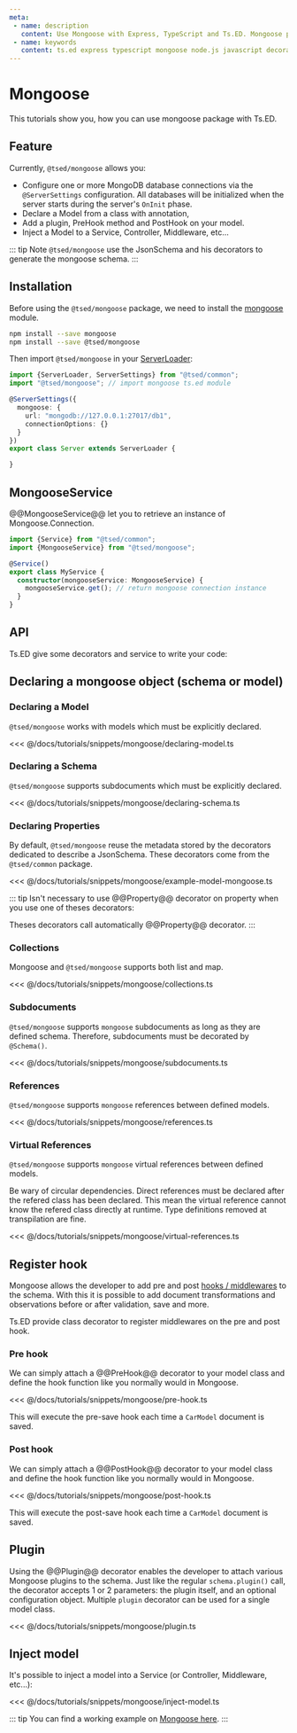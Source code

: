 ```yaml
---
meta:
 - name: description
   content: Use Mongoose with Express, TypeScript and Ts.ED. Mongoose provides a straight-forward, schema-based solution to model your application data.
 - name: keywords
   content: ts.ed express typescript mongoose node.js javascript decorators
---
```

# Mongoose <Badge text="Contributors are welcome" />

<Banner src="http://mongodb-tools.com/img/mongoose.png" height="128" href="http://mongoosejs.com/"></Banner>

This tutorials show you, how you can use mongoose package with Ts.ED. 

## Feature

Currently, `@tsed/mongoose` allows you:
 
- Configure one or more MongoDB database connections via the `@ServerSettings` configuration. 
All databases will be initialized when the server starts during the server's `OnInit` phase.
- Declare a Model from a class with annotation,
- Add a plugin, PreHook method and PostHook on your model.
- Inject a Model to a Service, Controller, Middleware, etc...

::: tip Note
`@tsed/mongoose` use the JsonSchema and his decorators to generate the mongoose schema.
:::

## Installation

Before using the `@tsed/mongoose` package, we need to install the [mongoose](https://www.npmjs.com/package/mongoose) module.

```bash
npm install --save mongoose
npm install --save @tsed/mongoose
```

Then import `@tsed/mongoose` in your [ServerLoader](/api/common/server/components/ServerLoader.md):

```typescript
import {ServerLoader, ServerSettings} from "@tsed/common";
import "@tsed/mongoose"; // import mongoose ts.ed module

@ServerSettings({
  mongoose: {
    url: "mongodb://127.0.0.1:27017/db1",
    connectionOptions: {}
  }
})
export class Server extends ServerLoader {

}
```

## MongooseService

@@MongooseService@@ let you to retrieve an instance of Mongoose.Connection. 

```typescript
import {Service} from "@tsed/common";
import {MongooseService} from "@tsed/mongoose";

@Service()
export class MyService {
  constructor(mongooseService: MongooseService) {
    mongooseService.get(); // return mongoose connection instance
  }
}
```

## API

Ts.ED give some decorators and service to write your code:

<ApiList query="labels.indexOf('mongoose') > -1 || module === '@tsed/mongoose' && symbolType === 'decorator'" />

## Declaring a mongoose object (schema or model)
### Declaring a Model

`@tsed/mongoose` works with models which must be explicitly declared.

<<< @/docs/tutorials/snippets/mongoose/declaring-model.ts

### Declaring a Schema

`@tsed/mongoose` supports subdocuments which must be explicitly declared.

<<< @/docs/tutorials/snippets/mongoose/declaring-schema.ts

### Declaring Properties

By default, `@tsed/mongoose` reuse the metadata stored by the decorators dedicated
to describe a JsonSchema. These decorators come from the `@tsed/common` package.

<<< @/docs/tutorials/snippets/mongoose/example-model-mongoose.ts

::: tip
Isn't necessary to use @@Property@@ decorator on property when you use one of theses decorators:

<ApiList query="(status.indexOf('jsonschema') > -1 || status.indexOf('mongoose') > -1 && status.indexOf('property') > -1) && status.indexOf('decorator') > -1" />

Theses decorators call automatically @@Property@@ decorator.
:::

### Collections

Mongoose and `@tsed/mongoose` supports both list and map. 

<<< @/docs/tutorials/snippets/mongoose/collections.ts

### Subdocuments

`@tsed/mongoose` supports `mongoose` subdocuments as long as they are defined schema. Therefore, subdocuments must be decorated by `@Schema()`.

<<< @/docs/tutorials/snippets/mongoose/subdocuments.ts

### References

`@tsed/mongoose` supports `mongoose` references between defined models.

<<< @/docs/tutorials/snippets/mongoose/references.ts

### Virtual References

`@tsed/mongoose` supports `mongoose` virtual references between defined models.

Be wary of circular dependencies. Direct references must be declared after the refered class has been declared. This mean the virtual reference cannot know the refered class directly at runtime. Type definitions removed at transpilation are fine.

<<< @/docs/tutorials/snippets/mongoose/virtual-references.ts

## Register hook

Mongoose allows the developer to add pre and post [hooks / middlewares](http://mongoosejs.com/docs/middleware.html) to the schema. 
With this it is possible to add document transformations and observations before or after validation, save and more.

Ts.ED provide class decorator to register middlewares on the pre and post hook.

### Pre hook

We can simply attach a @@PreHook@@ decorator to your model class and
 define the hook function like you normally would in Mongoose.
 
<<< @/docs/tutorials/snippets/mongoose/pre-hook.ts

This will execute the pre-save hook each time a `CarModel` document is saved. 

### Post hook

We can simply attach a @@PostHook@@ decorator to your model class and
 define the hook function like you normally would in Mongoose.
 
<<< @/docs/tutorials/snippets/mongoose/post-hook.ts

This will execute the post-save hook each time a `CarModel` document is saved. 

## Plugin

Using the @@Plugin@@ decorator enables the developer to attach various Mongoose plugins to the schema. 
Just like the regular `schema.plugin()` call, the decorator accepts 1 or 2 parameters: the plugin itself, and an optional configuration object. 
Multiple `plugin` decorator can be used for a single model class.

<<< @/docs/tutorials/snippets/mongoose/plugin.ts

## Inject model

It's possible to inject a model into a Service (or Controller, Middleware, etc...):

<<< @/docs/tutorials/snippets/mongoose/inject-model.ts

::: tip
You can find a working example on [Mongoose here](https://github.com/TypedProject/ts-express-decorators/tree/production/integration/mongoose).
:::
